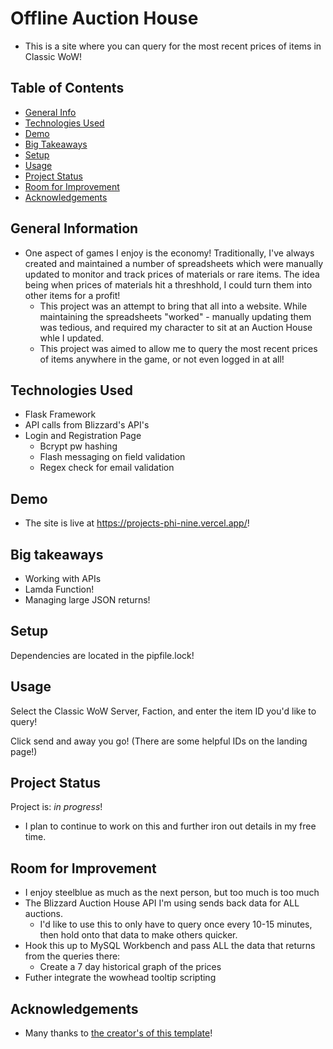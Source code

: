 # Offline Auction House
  - This is a site where you can query for the most recent prices of items in Classic WoW!


## Table of Contents
* [General Info](#general-information)
* [Technologies Used](#technologies-used)
* [Demo](#Demo)
* [Big Takeaways](#big-takeaways)
* [Setup](#setup)
* [Usage](#usage)
* [Project Status](#project-status)
* [Room for Improvement](#room-for-improvement)
* [Acknowledgements](#acknowledgements)


## General Information
- One aspect of games I enjoy is the economy! Traditionally, I've always created and maintained a number of spreadsheets which were manually updated to monitor and track prices of materials or rare items. The idea being when prices of materials hit a threshhold, I could turn them into other items for a profit!
  -  This project was an attempt to bring that all into a website. While maintaining the spreadsheets "worked" - manually updating them was tedious, and required my character to sit at an Auction House whle I updated.
  -  This project was aimed to allow me to query the most recent prices of items anywhere in the game, or not even logged in at all!

## Technologies Used
  - Flask Framework
  - API calls from Blizzard's API's
  - Login and Registration Page
    - Bcrypt pw hashing
    - Flash messaging on field validation
    - Regex check for email validation
 
## Demo
 - The site is live at https://projects-phi-nine.vercel.app/!

## Big takeaways
- Working with APIs
- Lamda Function!
- Managing large JSON returns!


## Setup
Dependencies are located in the pipfile.lock!


## Usage
Select the Classic WoW Server, Faction, and enter the item ID you'd like to query!

Click send and away you go!
(There are some helpful IDs on the landing page!)


## Project Status
Project is: _in progress_! 
  - I plan to continue to work on this and further iron out details in my free time.


## Room for Improvement
  - I enjoy steelblue as much as the next person, but too much is too much
  - The Blizzard Auction House API I'm using sends back data for ALL auctions. 
    - I'd like to use this to only have to query once every 10-15 minutes, then hold onto that data to make others quicker.
  - Hook this up to MySQL Workbench and pass ALL the data that returns from the queries there:
    - Create a 7 day historical graph of the prices
  - Futher integrate the wowhead tooltip scripting

## Acknowledgements
- Many thanks to [the creator's of this template](https://github.com/ritaly/README-cheatsheet/blob/master/README.md)!
